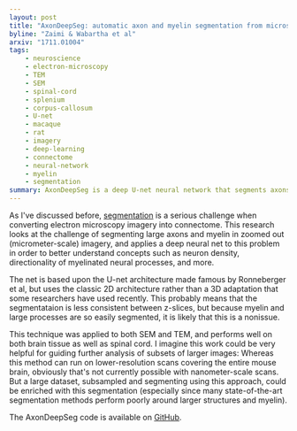 ```yaml
---
layout: post
title: "AxonDeepSeg: automatic axon and myelin segmentation from microscopy data using convolutional neural networks"
byline: "Zaimi & Wabartha et al"
arxiv: "1711.01004"
tags:
    - neuroscience
    - electron-microscopy
    - TEM
    - SEM
    - spinal-cord
    - splenium
    - corpus-callosum
    - U-net
    - macaque
    - rat
    - imagery
    - deep-learning
    - connectome
    - neural-network
    - myelin
    - segmentation
summary: AxonDeepSeg is a deep U-net neural network that segments axons and myelin from lower-resolution electron microscopy data.
---
```


As I've discussed before, [segmentation](http://blog.jordan.matelsky.com/365papers/tag/#segmentation) is a serious challenge when converting electron microscopy imagery into connectome. This research looks at the challenge of segmenting large axons and myelin in zoomed out (micrometer-scale) imagery, and applies a deep neural net to this problem in order to better understand concepts such as neuron density, directionality of myelinated neural processes, and more.

The net is based upon the U-net architecture made famous by Ronneberger et al, but uses the classic 2D architecture rather than a 3D adaptation that some researchers have used recently. This probably means that the segmentataion is less consistent between z-slices, but because myelin and large processes are so easily segmented, it is likely that this is a nonissue.

This technique was applied to both SEM and TEM, and performs well on both brain tissue as well as spinal cord. I imagine this work could be very helpful for guiding further analysis of subsets of larger images: Whereas this method can run on lower-resolution scans covering the entire mouse brain, obviously that's not currently possible with nanometer-scale scans. But a large dataset, subsampled and segmenting using this approach, could be enriched with this segmentation (especially since many state-of-the-art segmentation methods perform poorly around larger structures and myelin).

The AxonDeepSeg code is available on [GitHub](https://github.com/neuropoly/axondeepseg).
